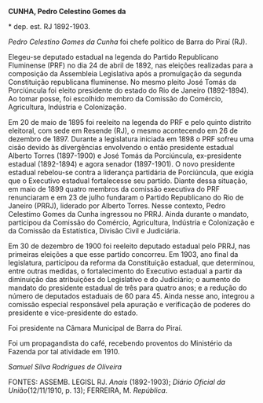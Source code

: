 **CUNHA, Pedro Celestino Gomes da**

\* dep. est. RJ 1892-1903.

*Pedro Celestino Gomes da Cunha* foi chefe político de Barra do Piraí
(RJ).

Elegeu-se deputado estadual na legenda do Partido Republicano Fluminense
(PRF) no dia 24 de abril de 1892, nas eleições realizadas para a
composição da Assembleia Legislativa após a promulgação da segunda
Constituição republicana fluminense. No mesmo pleito José Tomás da
Porciúncula foi eleito presidente do estado do Rio de Janeiro
(1892-1894). Ao tomar posse, foi escolhido membro da Comissão do
Comércio, Agricultura, Indústria e Colonização.

Em 20 de maio de 1895 foi reeleito na legenda do PRF e pelo quinto
distrito eleitoral, com sede em Resende (RJ), o mesmo acontecendo em 26
de dezembro de 1897. Durante a legislatura iniciada em 1898 o PRF sofreu
uma cisão devido às divergências envolvendo o então presidente estadual
Alberto Torres (1897-1900) e José Tomás da Porciúncula, ex-presidente
estadual (1892-1894) e agora senador (1897-1901). O novo presidente
estadual rebelou-se contra a liderança partidária de Porciúncula, que
exigia que o Executivo estadual fortalecesse seu partido. Diante dessa
situação, em maio de 1899 quatro membros da comissão executiva do PRF
renunciaram e em 23 de julho fundaram o Partido Republicano do Rio de
Janeiro (PRRJ), liderado por Alberto Torres. Nesse contexto, Pedro
Celestimo Gomes da Cunha ingressou no PRRJ. Ainda durante o mandato,
participou da Comissão do Comércio, Agricultura, Indústria e Colonização
e da Comissão da Estatística, Divisão Civil e Judiciária.

Em 30 de dezembro de 1900 foi reeleito deputado estadual pelo PRRJ, nas
primeiras eleições a que esse partido concorreu. Em 1903, ano final da
legislatura, participou da reforma da Constituição estadual, que
determinou, entre outras medidas, o fortalecimento do Executivo estadual
a partir da diminuição das atribuições do Legislativo e do Judiciário; o
aumento do mandato do presidente estadual de três para quatro anos; e a
redução do número de deputados estaduais de 60 para 45. Ainda nesse ano,
integrou a comissão especial responsável pela apuração e verificação de
poderes do presidente e vice-presidente do estado.

Foi presidente na Câmara Municipal de Barra do Piraí.

Foi um propagandista do café, recebendo proventos do Ministério da
Fazenda por tal atividade em 1910.

*Samuel Silva Rodrigues de Oliveira*

FONTES: ASSEMB. LEGISL RJ. *Anais* (1892-1903); *Diário Oficial da
União*(12/11/1910, p. 13); FERREIRA, M. *República*.
